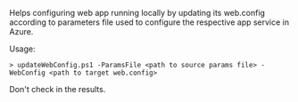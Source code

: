 Helps configuring web app running locally by updating its web.config according to parameters file used to configure the respective app service in Azure.

Usage:

```
> updateWebConfig.ps1 -ParamsFile <path to source params file> -WebConfig <path to target web.config>
```

Don't check in the results.